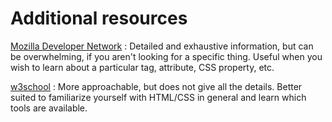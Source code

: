 # Additional resources

[Mozilla Developer Network](https://developer.mozilla.org/en-US/docs/Web)
:	Detailed and exhaustive information, but can be overwhelming, if you aren't looking for a specific thing. Useful when you wish to learn about a particular tag, attribute, CSS property, etc.

[w3school](https://www.w3schools.com/default.asp)
:	More approachable, but does not give all the details. Better suited to familiarize yourself with HTML/CSS in general and learn which tools are available.